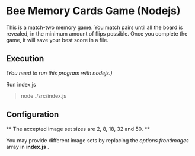 # Bee Memory Cards Game (Nodejs)

This is a match-two memory game. You match pairs until all the board is revealed, in the minimum amount of flips possible. Once you complete the game, it will save your best score in a file.

## Execution
*(You need to run this program with nodejs.)*
 
Run index.js

>node ./src/index.js

## Configuration

** The accepted image set sizes are 2, 8, 18, 32 and 50. **

You may provide different image sets by replacing the *options.frontImages* array in **index.js** .
